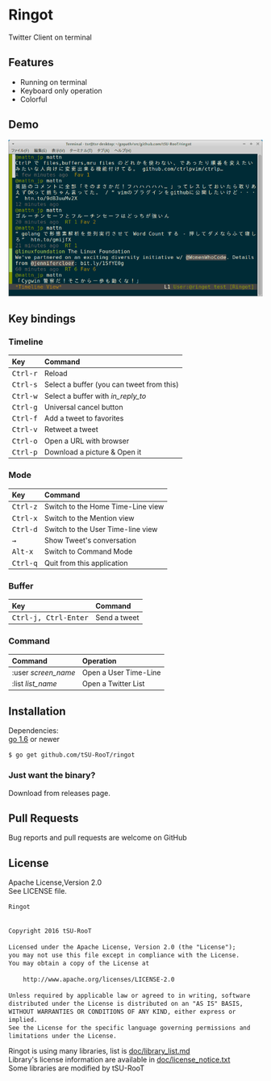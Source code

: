 # Ringot
Twitter Client on terminal  

## Features

* Running on terminal
* Keyboard only operation
* Colorful

## Demo

![Demo](doc/pict/demo01.gif)

## Key bindings

### Timeline

|Key|Command|
|:---|:---|
|<kbd>Ctrl-r</kbd>|Reload|
|<kbd>Ctrl-s</kbd>|Select a buffer (you can tweet from this) |
|<kbd>Ctrl-w</kbd>|Select a buffer with *in_reply_to* |
|<kbd>Ctrl-g</kbd>|Universal cancel button |
|<kbd>Ctrl-f</kbd>|Add a tweet to favorites|
|<kbd>Ctrl-v</kbd>|Retweet a tweet|
|<kbd>Ctrl-o</kbd>|Open a URL with browser|
|<kbd>Ctrl-p</kbd>|Download a picture & Open it|

### Mode
|Key|Command|
|:---|:---|
|<kbd>Ctrl-z</kbd>|Switch to the Home Time-Line view |
|<kbd>Ctrl-x</kbd>|Switch to the Mention view |
|<kbd>Ctrl-d</kbd>|Switch to the User Time-line view |
|<kbd>→</kbd>|Show Tweet's conversation |
|<kbd>Alt-x</kbd>|Switch to Command Mode |
|<kbd>Ctrl-q</kbd>|Quit from this application |

### Buffer
|Key|Command|
|:---|:---|
|<kbd>Ctrl-j, Ctrl-Enter</kbd>|Send a tweet |

### Command
|Command|Operation|
|:---|:---|
|:user *screen_name*|Open a User Time-Line |
|:list *list_name*|Open a Twitter List |

## Installation
Dependencies:  
[go 1.6](https://golang.org/) or newer

```
$ go get github.com/tSU-RooT/ringot
```

### Just want the binary?
Download from releases page.

## Pull Requests
Bug reports and pull requests are welcome on GitHub

## License
Apache License,Version 2.0  
See LICENSE file.  

```
Ringot


Copyright 2016 tSU-RooT

Licensed under the Apache License, Version 2.0 (the "License");
you may not use this file except in compliance with the License.
You may obtain a copy of the License at

    http://www.apache.org/licenses/LICENSE-2.0

Unless required by applicable law or agreed to in writing, software
distributed under the License is distributed on an "AS IS" BASIS,
WITHOUT WARRANTIES OR CONDITIONS OF ANY KIND, either express or implied.
See the License for the specific language governing permissions and
limitations under the License.
```

Ringot is using many libraries, list is [doc/library_list.md](doc/library_list.md)  
Library's license information are available in [doc/license_notice.txt](doc/license_notice.txt)  
Some libraries are modified by tSU-RooT  
